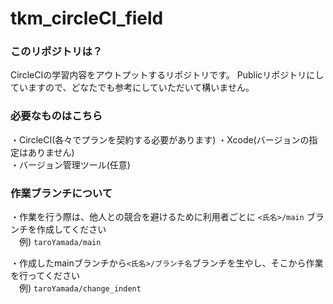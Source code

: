 # tkm_circleCI_field
### このリポジトリは？
CircleCIの学習内容をアウトプットするリポジトリです。
Publicリポジトリにしていますので、どなたでも参考にしていただいて構いません。


### 必要なものはこちら  
・CircleCI(各々でプランを契約する必要があります) 
・Xcode(バージョンの指定はありません)  
・バージョン管理ツール(任意)



### 作業ブランチについて
・作業を行う際は、他人との競合を避けるために利用者ごとに `<氏名>/main` ブランチを作成してください  
　例) `taroYamada/main`  
 
・作成したmainブランチから`<氏名>/ブランチ名`ブランチを生やし、そこから作業を行ってください  
　例) `taroYamada/change_indent`
